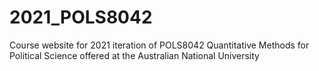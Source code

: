 # 2021_POLS8042
 Course website for 2021 iteration of POLS8042 Quantitative Methods for Political Science offered at the Australian National University
